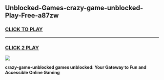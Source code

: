 
## Unblocked-Games-crazy-game-unblocked-Play-Free-a87zw
<h3>
<a href="https://premium76.site?title=crazy-game-unblocked&ref=23A">CLICK TO PLAY</a></h3>
<hr>

<h3>
<a href="https://premium76.site?title=crazy-game-unblocked&ref=23A">CLICK 2 PLAY</a>
  
</h3>

<a href="https://premium76.site?title=crazy-game-unblocked&ref=23A"><img src="https://clearcache.store/games.png"></a>


**crazy-game-unblocked games unblocked: Your Gateway to Fun and Accessible Online Gaming**
